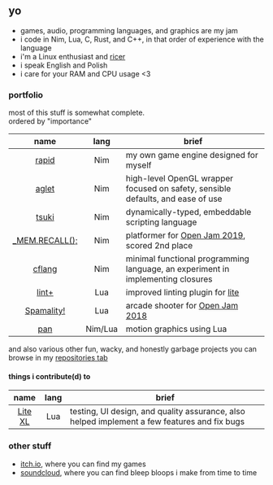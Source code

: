 ## yo

- games, audio, programming languages, and graphics are my jam
- i code in Nim, Lua, C, Rust, and C++, in that order of experience with the language
- i'm a Linux enthusiast and [ricer](https://github.com/liquidev/rice-archive)
- i speak English and Polish
- i care for your RAM and CPU usage <3

### portfolio

most of this stuff is somewhat complete.  
ordered by "importance"

| name | lang | brief |
| :-: | :-: | --- |
| [rapid](https://github.com/liquidev/rapid) | Nim | my own game engine designed for myself |
| [aglet](https://github.com/liquidev/aglet) | Nim | high-level OpenGL wrapper focused on safety, sensible defaults, and ease of use |
| [tsuki](https://github.com/liquidev/tsuki) | Nim | dynamically-typed, embeddable scripting language |
| [\_MEM.RECALL();](https://github.com/liquidev/memrecall) | Nim | platformer for [Open Jam 2019](https://itch.io/jam/open-jam-2019), scored 2nd place |
| [cflang](https://github.com/liquidev/cflang) | Nim | minimal functional programming language, an experiment in implementing closures |
| [lint+](https://github.com/liquidev/lintplus) | Lua | improved linting plugin for [lite](https://github.com/rxi/lite) |
| [Spamality!](https://github.com/liquidev/spamality) | Lua | arcade shooter for [Open Jam 2018](https://itch.io/jam/open-jam-2018) |
| [pan](https://github.com/liquidev/pan) | Nim/Lua | motion graphics using Lua |

and also various other fun, wacky, and honestly garbage projects you can browse in my [repositories tab](https://github.com/liquidev?tab=repositories)

#### things i contribute(d) to

| name | lang | brief |
| :-: | :-: | --- |
| [Lite XL](https://github.com/franko/lite-xl) | Lua | testing, UI design, and quality assurance, also helped implement a few features and fix bugs |

### other stuff

- [itch.io](https://lqdev.itch.io/), where you can find my games
- [soundcloud](https://soundcloud.com/daknus), where you can find bleep bloops i make from time to time

<!-- oh hello there lurker! glad to see you.
     i didn't put any easter eggs here yet, check back later. -->
